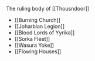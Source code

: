 The ruling body of [[Thousndoor]]
- [[Burning Church]]
- [[Joharbian Legion]]
- [[Blood Lords of Yyrika]]
- [[Sorka Fleet]]
- [[Wasura Yoke]]
- [[Flowing Houses]]
